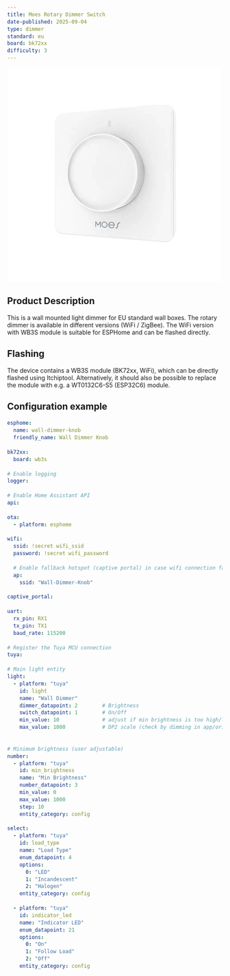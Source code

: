 ```yaml
---
title: Moes Rotary Dimmer Switch
date-published: 2025-09-04
type: dimmer
standard: eu
board: bk72xx
difficulty: 3
---
```


![Moes edm-03aa-eu](moes-dimmer.jpg "Moes Rotary Dimmer Switch")

## Product Description

This is a wall mounted light dimmer for EU standard wall boxes. The rotary dimmer is available in different versions (WiFi / ZigBee). The WiFi version with WB3S module is suitable for ESPHome and can be flashed directly.

## Flashing

The device contains a WB3S module (BK72xx, WiFi), which can be directly flashed using ltchiptool.
Alternatively, it should also be possible to replace the module with e.g. a WT0132C6-S5 (ESP32C6) module.

## Configuration example

```yml
esphome:
  name: wall-dimmer-knob
  friendly_name: Wall Dimmer Knob

bk72xx:
  board: wb3s

# Enable logging
logger:

# Enable Home Assistant API
api:

ota:
  - platform: esphome

wifi:
  ssid: !secret wifi_ssid
  password: !secret wifi_password

  # Enable fallback hotspot (captive portal) in case wifi connection fails
  ap:
    ssid: "Wall-Dimmer-Knob"

captive_portal:

uart:
  rx_pin: RX1
  tx_pin: TX1
  baud_rate: 115200

# Register the Tuya MCU connection
tuya:

# Main light entity
light:
  - platform: "tuya"
    id: light
    name: "Wall Dimmer"
    dimmer_datapoint: 2        # Brightness
    switch_datapoint: 1        # On/Off
    min_value: 10              # adjust if min brightness is too high/low
    max_value: 1000            # DP2 scale (check by dimming in app/original fw)


# Minimum brightness (user adjustable)
number:
  - platform: "tuya"
    id: min_brightness
    name: "Min Brightness"
    number_datapoint: 3
    min_value: 0
    max_value: 1000
    step: 10
    entity_category: config

select:
  - platform: "tuya"
    id: load_type
    name: "Load Type"
    enum_datapoint: 4
    options:
      0: "LED"
      1: "Incandescent"
      2: "Halogen"
    entity_category: config

  - platform: "tuya"
    id: indicator_led
    name: "Indicator LED"
    enum_datapoint: 21
    options:
      0: "On"
      1: "Follow Load"
      2: "Off"
    entity_category: config

```
